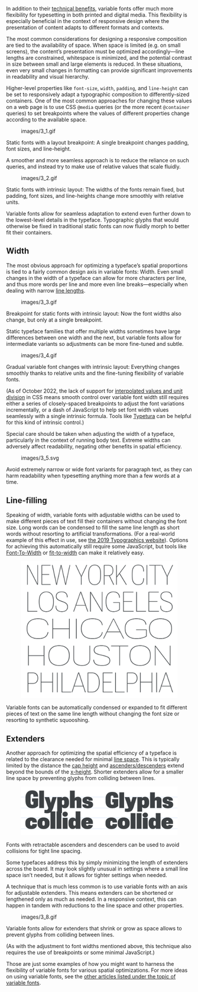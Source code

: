 In addition to their [technical benefits](/lesson/web_font_comparisons_variable_vs_static), variable fonts offer much more flexibility for typesetting in both printed and digital media. This flexibility is especially beneficial in the context of responsive design where the presentation of content adapts to different formats and contexts.

The most common considerations for designing a responsive composition are tied to the availability of space. When space is limited (e.g. on small screens), the content’s presentation must be optimized accordingly—line lengths are constrained, whitespace is minimized, and the potential contrast in size between small and large elements is reduced. In these situations, even very small changes in formatting can provide significant improvements in readability and visual hierarchy.

Higher-level properties like `font-size`, `width`, `padding`, and `line-height` can be set to responsively adapt a typographic composition to differently-sized containers. One of the most common approaches for changing these values on a web page is to use CSS `@media` queries (or the more recent `@container` queries) to set breakpoints where the values of different properties change according to the available space.

<figure>

images/3_1.gif

</figure>
<figcaption>Static fonts with a layout breakpoint: A single breakpoint changes padding, font sizes, and line-height.</figcaption>

A smoother and more seamless approach is to reduce the reliance on such queries, and instead try to make use of relative values that scale fluidly.

<figure>

images/3_2.gif

</figure>
<figcaption>Static fonts with intrinsic layout: The widths of the fonts remain fixed, but padding, font sizes, and line-heights change more smoothly with relative units.</figcaption>

Variable fonts allow for seamless adaptation to extend even further down to the lowest-level details in the typeface. Typographic glyphs that would otherwise be fixed in traditional static fonts can now fluidly morph to better fit their containers.

## Width

The most obvious approach for optimizing a typeface’s spatial proportions is tied to a fairly common design axis in variable fonts: Width. Even small changes in the width of a typeface can allow for more characters per line, and thus more words per line and more even line breaks—especially when dealing with narrow [line lengths](/glossary/measure_line_length).

<figure>

images/3_3.gif

</figure>
<figcaption>Breakpoint for static fonts with intrinsic layout: Now the font widths also change, but only at a single breakpoint.</figcaption>

Static typeface families that offer multiple widths sometimes have large differences between one width and the next, but variable fonts allow for intermediate variants so adjustments can be more fine-tuned and subtle.

<figure>

images/3_4.gif

</figure>
<figcaption>Gradual variable font changes with intrinsic layout: Everything changes smoothly thanks to relative units and the fine-tuning flexibility of variable fonts.</figcaption>

(As of October 2022, the lack of support for [interpolated values and unit division](https://css.oddbird.net/rwd/interpolation/) in CSS means smooth control over variable font width still requires either a series of closely-spaced breakpoints to adjust the font variations incrementally, or a dash of JavaScript to help set font width values seamlessly with a single intrinsic formula. Tools like [Typetura](https://typetura.com) can be helpful for this kind of intrinsic control.)

Special care should be taken when adjusting the width of a typeface, particularly in the context of running body text. Extreme widths can adversely affect readability, negating other benefits in spatial efficiency.

<figure>

images/3_5.svg

</figure>
<figcaption>Avoid extremely narrow or wide font variants for paragraph text, as they can harm readability when typesetting anything more than a few words at a time.</figcaption>

## Line-filling

Speaking of width, variable fonts with adjustable widths can be used to make different pieces of text fill their containers without changing the font size. Long words can be condensed to fill the same line length as short words without resorting to artificial transformations. (For a real-world example of this effect in use, see [the 2019 Typographics website](https://2019.typographics.com)). Options for achieving this automatically still require some JavaScript, but tools like [Font-To-Width](http://font-to-width.com) or [fit-to-width](https://github.com/Lorp/fit-to-width) can make it relatively easy.

<figure>

![Five lines of type, with a different U.S. city name on each line. All use different widths, but all perfectly fill the same horizontal space.](images/3_6.svg)

</figure>
<figcaption>Variable fonts can be automatically condensed or expanded to fit different pieces of text on the same line length without changing the font size or resorting to synthetic squooshing.</figcaption>

## Extenders

Another approach for optimizing the spatial efficiency of a typeface is related to the clearance needed for minimal [line space](/glossary/line_height_leading). This is typically limited by the distance the [cap height](/glossary/cap_height) and [ascenders/descenders](/glossary/ascenders_descenders) extend beyond the bounds of the [x-height](/glossary/x_height). Shorter extenders allow for a smaller line space by preventing glyphs from colliding between lines.

<figure>

![First, a specimen using the word “Glyphs collide”, set over two lines, showing the descenders of “Glyphs” touching the ascenders of “collide”. Then, the same specimen with the ascenders and descenders reduced vertically to avoid the clash.](images/3_7.svg)

</figure>
<figcaption>Fonts with retractable ascenders and descenders can be used to avoid collisions for tight line spacing.</figcaption>

Some typefaces address this by simply minimizing the length of extenders across the board. It may look slightly unusual in settings where a small line space isn’t needed, but it allows for tighter settings when needed.

A technique that is much less common is to use variable fonts with an axis for adjustable extenders. This means extenders can be shortened or lengthened only as much as needed. In a responsive context, this can happen in tandem with reductions to the line space and other properties.

<figure>

images/3_8.gif

</figure>
<figcaption>Variable fonts allow for extenders that shrink or grow as space allows to prevent glyphs from colliding between lines.</figcaption>

(As with the adjustment to font widths mentioned above, this technique also requires the use of breakpoints or some minimal JavaScript.)

Those are just some examples of how you might want to harness the flexibility of variable fonts for various spatial optimizations. For more ideas on using variable fonts, see the [other articles listed under the topic of variable fonts](https://fonts.google.com/knowledge/topics/variable_fonts).
